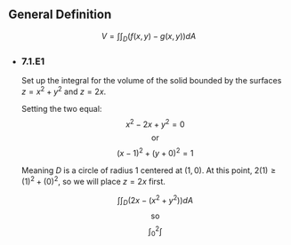 ## General Definition
$$V = \int\int_D(f(x,y)-g(x,y))dA$$
- ### 7.1.E1
  Set up the integral for the volume of the solid bounded by the surfaces $z=x^2 + y^2$ and $z=2x$.
  
  Setting the two equal:
  $$x^2-2x+y^2=0$$
  $$\text{or}$$
  $$(x-1)^2 + (y + 0)^2 = 1$$
  
  Meaning $D$ is a circle of radius 1 centered at $(1,0)$.
  At this point, $2(1) \geq (1)^2 + (0)^2$, so we will place $z=2x$ first.
  
  $$\int\int_D(2x-(x^2+y^2))dA$$
  $$\text{so}$$
  $$\int_0^2\int$$